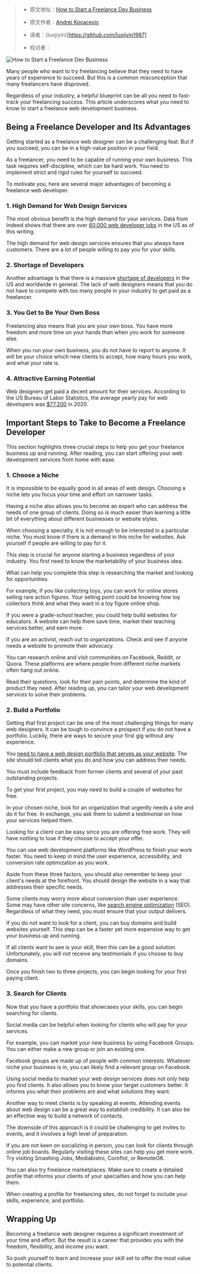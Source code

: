 > - 原文地址：[How to Start a Freelance Dev Business](https://www.freecodecamp.org/news/how-to-start-a-freelance-dev-business/)
> - 原文作者：[Andrej Kovacevic](https://www.freecodecamp.org/news/author/andrej/)
>
> - 译者：(luojiyin)[https://github.com/luojiyin1987]
> - 校对者：

![How to Start a Freelance Dev Business](https://www.freecodecamp.org/news/content/images/size/w2000/2022/02/freelance-dev-business-article-image.jpg)

Many people who want to try freelancing believe that they need to have years of experience to succeed. But this is a common misconception that many freelancers have disproved.

Regardless of your industry, a helpful blueprint can be all you need to fast-track your freelancing success. This article underscores what you need to know to start a freelance web development business.

## Being a Freelance Developer and Its Advantages

Getting started as a freelance web designer can be a challenging feat. But if you succeed, you can be in a high-value position in your field.

As a freelancer, you need to be capable of running your own business. This task requires self-discipline, which can be hard work. You need to implement strict and rigid rules for yourself to succeed.

To motivate you, here are several major advantages of becoming a freelance web developer.

### 1\. High Demand for Web Design Services

The most obvious benefit is the high demand for your services. Data from Indeed shows that there are over [60,000 web developer jobs](https://www.indeed.com/q-web-developer-l-usa-jobs.html?vjk=36fc4e40b6a03689) in the US as of this writing.

The high demand for web design services ensures that you always have customers. There are a lot of people willing to pay you for your skills.

### 2\. Shortage of Developers

Another advantage is that there is a massive [shortage of developers](https://www.daxx.com/blog/development-trends/software-developer-shortage-us) in the US and worldwide in general. The lack of web designers means that you do not have to compete with too many people in your industry to get paid as a freelancer.

### 3\. You Get to Be Your Own Boss

Freelancing also means that you are your own boss. You have more freedom and more time on your hands than when you work for someone else.

When you run your own business, you do not have to report to anyone. It will be your choice which new clients to accept, how many hours you work, and what your rate is.

### 4\. Attractive Earning Potential

Web designers get paid a decent amount for their services. According to the US Bureau of Labor Statistics, the average yearly pay for web developers was [$77,200](https://www.bls.gov/ooh/computer-and-information-technology/web-developers.htm) in 2020.

## Important Steps to Take to Become a Freelance Developer

This section highlights three crucial steps to help you get your freelance business up and running. After reading, you can start offering your web development services from home with ease.

### 1\. Choose a Niche

It is impossible to be equally good in all areas of web design. Choosing a niche lets you focus your time and effort on narrower tasks.

Having a niche also allows you to become an expert who can address the needs of one group of clients. Doing so is much easier than learning a little bit of everything about different businesses or website styles.

When choosing a specialty, it is not enough to be interested in a particular niche. You must know if there is a demand in this niche for websites. Ask yourself if people are willing to pay for it.

This step is crucial for anyone starting a business regardless of your industry. You first need to know the marketability of your business idea.

What can help you complete this step is researching the market and looking for opportunities.

For example, if you like collecting toys, you can work for online stores selling rare action figures. Your selling point could be knowing how toy collectors think and what they want in a toy figure online shop.

If you were a grade-school teacher, you could help build websites for educators. A website can help them save time, market their teaching services better, and earn more.

If you are an activist, reach out to organizations. Check and see if anyone needs a website to promote their advocacy.

You can research online and visit communities on Facebook, Reddit, or Quora. These platforms are where people from different niche markets often hang out online.

Read their questions, look for their pain points, and determine the kind of product they need. After reading up, you can tailor your web development services to solve their problems.

### 2\. Build a Portfolio

Getting that first project can be one of the most challenging things for many web designers. It can be tough to convince a prospect if you do not have a portfolio. Luckily, there are ways to secure your first gig without any experience.

You [need to have a web design portfolio that serves as your website](https://myaws.co.nz/website-design-could-be-the-difference-between-business-success-and-failure/). The site should tell clients what you do and how you can address their needs.

You must include feedback from former clients and several of your past outstanding projects.

To get your first project, you may need to build a couple of websites for free.

In your chosen niche, look for an organization that urgently needs a site and do it for free. In exchange, you ask them to submit a testimonial on how your services helped them.

Looking for a client can be easy since you are offering free work. They will have nothing to lose if they choose to accept your offer.

You can use web development platforms like WordPress to finish your work faster. You need to keep in mind the user experience, accessibility, and conversion rate optimization as you work.

Aside from these three factors, you should also remember to keep your client's needs at the forefront. You should design the website in a way that addresses their specific needs.

Some clients may worry more about conversion than user experience. Some may have other site concerns, like [search engine optimization](https://www.similarweb.com/corp/blog/marketing/seo/) (SEO). Regardless of what they need, you must ensure that your output delivers.

If you do not want to look for a client, you can buy domains and build websites yourself. This step can be a faster yet more expensive way to get your business up and running.

If all clients want to see is your skill, then this can be a good solution. Unfortunately, you will not receive any testimonials if you choose to buy domains.

Once you finish two to three projects, you can begin looking for your first paying client.

### 3\. Search for Clients

Now that you have a portfolio that showcases your skills, you can begin searching for clients.

Social media can be helpful when looking for clients who will pay for your services.

For example, you can market your new business by using Facebook Groups. You can either make a new group or join an existing one.

Facebook groups are made up of people with common interests. Whatever niche your business is in, you can likely find a relevant group on Facebook.

Using social media to market your web design services does not only help you find clients. It also allows you to know your target customers better. It informs you what their problems are and what solutions they want.

Another way to meet clients is by speaking at events. Attending events about web design can be a great way to establish credibility. It can also be an effective way to build a network of contacts.

The downside of this approach is it could be challenging to get invites to events, and it involves a high level of preparation.

If you are not keen on socializing in person, you can look for clients through online job boards. Regularly visiting these sites can help you get more work. Try visiting Smashing Jobs, Mediabistro, Coroflot, or RemoteOK.

You can also try freelance marketplaces. Make sure to create a detailed profile that informs your clients of your specialties and how you can help them.

When creating a profile for freelancing sites, do not forget to include your skills, experience, and portfolio.

## Wrapping Up

Becoming a freelance web designer requires a significant investment of your time and effort. But the result is a career that provides you with the freedom, flexibility, and income you want.

So push yourself to learn and increase your skill set to offer the most value to potential clients.

